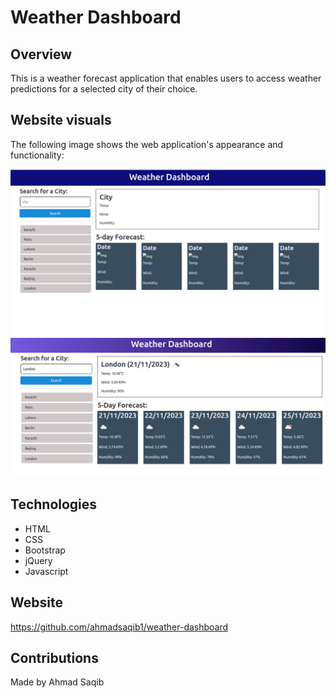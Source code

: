 # Weather Dashboard

## Overview

This is a weather forecast application that enables users to access weather predictions for a selected city of their choice.

## Website visuals

The following image shows the web application's appearance and functionality:

![weather dashboard UI](./demo/demo1.png)
![weather dashboard functionality](./demo/demo2.png)

## Technologies

- HTML
- CSS
- Bootstrap
- jQuery
- Javascript

## Website

https://github.com/ahmadsaqib1/weather-dashboard

## Contributions

Made by Ahmad Saqib
